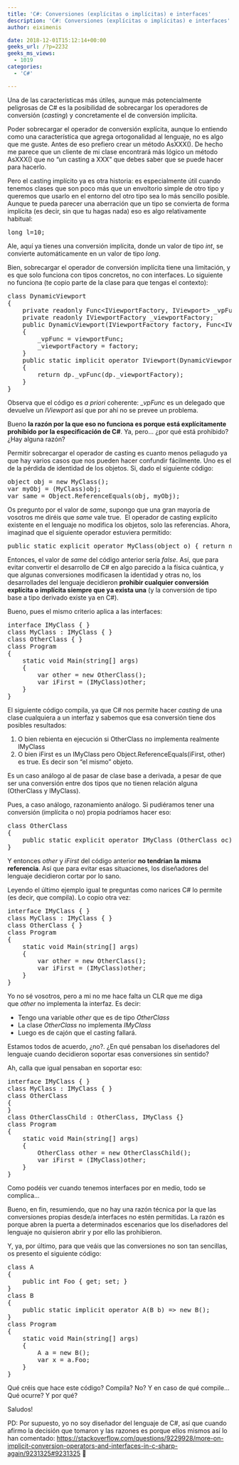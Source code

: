 ```yaml
---
title: 'C#: Conversiones (explícitas o implícitas) e interfaces'
description: 'C#: Conversiones (explícitas o implícitas) e interfaces'
author: eiximenis

date: 2018-12-01T15:12:14+00:00
geeks_url: /?p=2232
geeks_ms_views:
  - 1019
categories:
  - 'C#'

---
```

Una de las características más útiles, aunque más potencialmente peligrosas de C# es la posibilidad de sobrecargar los operadores de conversión (_casting_) y concretamente el de conversión implícita.
  
Poder sobrecargar el operador de conversión explícita, aunque lo entiendo como una característica que agrega ortogonalidad al lenguaje, no es algo que me guste. Antes de eso prefiero crear un método AsXXX(). De hecho me parece que un cliente de mi clase encontrará más lógico un método AsXXX() que no &#8220;un casting a XXX&#8221; que debes saber que se puede hacer para hacerlo.
  
<!--more-->


  
Pero el casting implícito ya es otra historia: es especialmente útil cuando tenemos clases que son poco más que un envoltorio simple de otro tipo y queremos que usarlo en el entorno del otro tipo sea lo más sencillo posible. Aunque te pueda parecer una aberración que un tipo se convierta de forma implícita (es decir, sin que tu hagas nada) eso es algo relativamente habitual:

<pre class="EnlighterJSRAW" data-enlighter-language="csharp">long l=10;</pre>

Ale, aquí ya tienes una conversión implícita, donde un valor de tipo _int_, se convierte automáticamente en un valor de tipo _long_.
  
Bien, sobrecargar el operador de conversión implícita tiene una limitación, y es que solo funciona con tipos concretos, no con interfaces. Lo siguiente no funciona (te copio parte de la clase para que tengas el contexto):

<pre class="EnlighterJSRAW" data-enlighter-language="csharp">class DynamicViewport
{
    private readonly Func&lt;IViewportFactory, IViewport&gt; _vpFunc;
    private readonly IViewportFactory _viewportFactory;
    public DynamicViewport(IViewportFactory factory, Func&lt;IViewportFactory, IViewport&gt; viewportFunc)
    {
        _vpFunc = viewportFunc;
        _viewportFactory = factory;
    }
    public static implicit operator IViewport(DynamicViewport dp)
    {
        return dp._vpFunc(dp._viewportFactory);
    }
}</pre>

Observa que el código es _a priori_ coherente: __vpFunc_ es un delegado que devuelve un _IViewport_ así que por ahí no se prevee un problema.
  
Bueno **la razón por la que eso no funciona es porque está explícitamente prohibido por la especificación de C#**. Ya, pero... ¿por qué está prohibido? ¿Hay alguna razón?
  
Permitir sobrecargar el operador de casting es cuanto menos peliagudo ya que hay varios casos que nos pueden hacer confundir fácilmente. Uno es el de la pérdida de identidad de los objetos. Si, dado el siguiente código:

<pre class="EnlighterJSRAW" data-enlighter-language="null">object obj = new MyClass();
var myObj = (MyClass)obj;
var same = Object.ReferenceEquals(obj, myObj);</pre>

Os pregunto por el valor de _same_, supongo que una gran mayoría de vosotros me diréis que _same_ vale true.  El operador de casting explícito existente en el lenguaje no modifica los objetos, solo las referencias. Ahora, imaginad que el siguiente operador estuviera permitido:

<pre class="EnlighterJSRAW" data-enlighter-language="null">public static explicit operator MyClass(object o) { return new MyClass(); }</pre>

Entonces, el valor de _same_ del código anterior sería _false_. Así, que para evitar convertir el desarrollo de C# en algo parecido a la física cuántica, y que algunas conversiones modificasen la identidad y otras no, los desarrollades del lenguaje decidieron **prohibir cualquier conversión explícita o implícita siempre que ya exista una** (y la conversión de tipo base a tipo derivado existe ya en C#).
  
Bueno, pues el mismo criterio aplica a las interfaces:

<pre class="EnlighterJSRAW" data-enlighter-language="null">interface IMyClass { }
class MyClass : IMyClass { }
class OtherClass { }
class Program
{
    static void Main(string[] args)
    {
        var other = new OtherClass();
        var iFirst = (IMyClass)other;
    }
}</pre>

El siguiente código compila, ya que C# nos permite hacer _casting_ de una clase cualquiera a un interfaz y sabemos que esa conversión tiene dos posibles resultados:

  1. O bien rebienta en ejecución si OtherClass no implementa realmente IMyClass
  2. O bien iFirst es un IMyClass pero Object.ReferenceEquals(iFirst, other) es true. Es decir son &#8220;el mismo&#8221; objeto.

Es un caso análogo al de pasar de clase base a derivada, a pesar de que ser una conversión entre dos tipos que no tienen relación alguna (OtherClass y IMyClass).
  
Pues, a caso análogo, razonamiento análogo. Si pudiéramos tener una conversión (implícita o no) propia podríamos hacer eso:

<pre class="EnlighterJSRAW" data-enlighter-language="csharp">class OtherClass
{
    public static explicit operator IMyClass (OtherClass oc) =&gt; new MyClass();
}</pre>

Y entonces _other_ y _iFirst_ del código anterior **no tendrían la misma referencia**. Así que para evitar esas situaciones, los diseñadores del lenguaje decidieron cortar por lo sano.
  
Leyendo el último ejemplo igual te preguntas como narices C# lo permite (es decir, que compila). Lo copio otra vez:

<pre class="EnlighterJSRAW" data-enlighter-language="null">interface IMyClass { }
class MyClass : IMyClass { }
class OtherClass { }
class Program
{
    static void Main(string[] args)
    {
        var other = new OtherClass();
        var iFirst = (IMyClass)other;
    }
}</pre>

Yo no sé vosotros, pero a mi no me hace falta un CLR que me diga que _other_ no implementa la interfaz. Es decir:

  * Tengo una variable _other_ que es de tipo _OtherClass_
  * La clase _OtherClass_ no implementa _IMyClass_
  * Luego es de cajón que el casting fallará.

Estamos todos de acuerdo, ¿no?. ¿En qué pensaban los diseñadores del lenguaje cuando decidieron soportar esas conversiones sin sentido?
  
Ah, calla que igual pensaban en soportar eso:

<pre class="EnlighterJSRAW" data-enlighter-language="null">interface IMyClass { }
class MyClass : IMyClass { }
class OtherClass
{
}
class OtherClassChild : OtherClass, IMyClass {}
class Program
{
    static void Main(string[] args)
    {
        OtherClass other = new OtherClassChild();
        var iFirst = (IMyClass)other;
    }
}</pre>

Como podéis ver cuando tenemos interfaces por en medio, todo se complica...
  
Bueno, en fin, resumiendo, que no hay una razón técnica por la que las conversiones propias desde/a interfaces no estén permitidas. La razón es porque abren la puerta a determinados escenarios que los diseñadores del lenguaje no quisieron abrir y por ello las prohibieron.
  
Y, ya, por último, para que veáis que las conversiones no son tan sencillas, os presento el siguiente código:

<pre class="EnlighterJSRAW" data-enlighter-language="csharp">class A
{
    public int Foo { get; set; }
}
class B
{
    public static implicit operator A(B b) =&gt; new B();
}
class Program
{
    static void Main(string[] args)
    {
        A a = new B();
        var x = a.Foo;
    }
}</pre>

Qué créis que hace este código? Compila? No? Y en caso de qué compile... Qué ocurre? Y por qué?
  
Saludos!
  
PD: Por supuesto, yo no soy diseñador del lenguaje de C#, así que cuando afirmo la decisión que tomaron y las razones es porque ellos mismos así lo han comentado: https://stackoverflow.com/questions/9229928/more-on-implicit-conversion-operators-and-interfaces-in-c-sharp-again/9231325#9231325 🙂